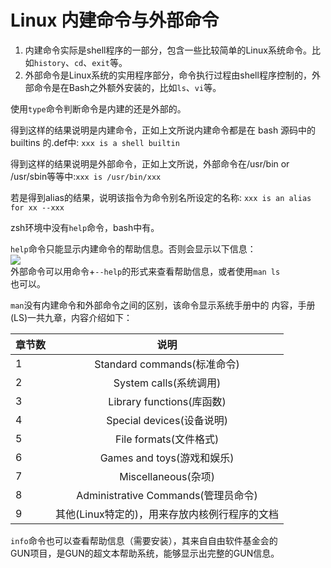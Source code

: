 # Linux 内建命令与外部命令
1. 内建命令实际是shell程序的一部分，包含一些比较简单的Linux系统命令。比如```history```、```cd```、```exit```等。
2. 外部命令是Linux系统的实用程序部分，命令执行过程由shell程序控制的，外部命令是在Bash之外额外安装的，比如```ls```、```vi```等。

使用```type```命令判断命令是内建的还是外部的。

得到这样的结果说明是内建命令，正如上文所说内建命令都是在 bash 源码中的 builtins 的.def中:
```xxx is a shell builtin```

得到这样的结果说明是外部命令，正如上文所说，外部命令在/usr/bin or /usr/sbin等等中:```xxx is /usr/bin/xxx```

若是得到alias的结果，说明该指令为命令别名所设定的名称:
```xxx is an alias for xx --xxx```

zsh环境中没有```help```命令，bash中有。

```help```命令只能显示内建命令的帮助信息。否则会显示以下信息：  
![](https://github.com/DaJiaFeng/MarkdownGraph/raw/master/Res/help.png)  
外部命令可以用命令+```--help```的形式来查看帮助信息，或者使用```man ls```  
也可以。

```man```没有内建命令和外部命令之间的区别，该命令显示系统手册中的
内容，手册(LS)一共九章，内容介绍如下：

章节数|说明
--|:--:
1|Standard commands(标准命令)
2|System calls(系统调用)
3|Library functions(库函数)
4|Special devices(设备说明)
5|File formats(文件格式)
6|Games and toys(游戏和娱乐)
7|Miscellaneous(杂项)
8|Administrative Commands(管理员命令)
9|其他(Linux特定的)，用来存放内核例行程序的文档

```info```命令也可以查看帮助信息（需要安装），其来自自由软件基金会的  
GUN项目，是GUN的超文本帮助系统，能够显示出完整的GUN信息。